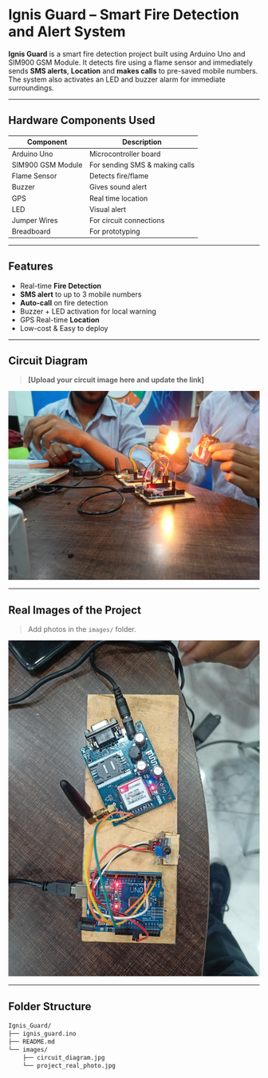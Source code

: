 # Ignis Guard – Smart Fire Detection and Alert System

**Ignis Guard** is a smart fire detection project built using Arduino Uno and SIM900 GSM Module. It detects fire using a flame sensor and immediately sends **SMS alerts**, **Location** and **makes calls** to pre-saved mobile numbers. The system also activates an LED and buzzer alarm for immediate surroundings.

---

##  Hardware Components Used

| Component        | Description                         |
|------------------|-------------------------------------|
| Arduino Uno      | Microcontroller board               |
| SIM900 GSM Module| For sending SMS & making calls      |
| Flame Sensor     | Detects fire/flame                  |
| Buzzer           | Gives sound alert                   |
| GPS              | Real time location                  |
| LED              | Visual alert                        |
| Jumper Wires     | For circuit connections             |
| Breadboard       | For prototyping                     |

---

## Features

- Real-time **Fire Detection**
- **SMS alert** to up to 3 mobile numbers
- **Auto-call** on fire detection
- Buzzer + LED activation for local warning
- GPS Real-time **Location**
- Low-cost & Easy to deploy

---

## Circuit Diagram

>  **[Upload your circuit image here and update the link]**

![Circuit Diagram](images/circuit_diagram.jpg)

---

##  Real Images of the Project

> Add photos in the `images/` folder.

![Working Prototype](images/project_real_photo.jpg)

---

## Folder Structure

```plaintext
Ignis_Guard/
├── ignis_guard.ino
├── README.md
└── images/
    ├── circuit_diagram.jpg
    └── project_real_photo.jpg

